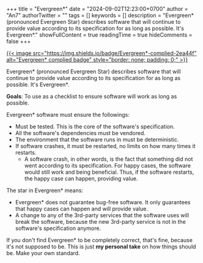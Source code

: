+++
title = "Evergreen*"
date = "2024-09-02T12:23:00+0700"
author = "An7"
authorTwitter = ""
tags = []
keywords = []
description = "Evergreen* (pronounced Evergreen Star) describes software that will continue to provide value according to its specification for as long as possible. It's Evergreen*."
showFullContent = true
readingTime = true
hideComments = false
+++

[{{< image src="https://img.shields.io/badge/Evergreen*-complied-2ea44f" alt="Evergreen* complied badge" style="border: none; padding: 0;" >}}](https://hxann.com/posts/evergreen-star)

Evergreen* (pronounced Evergreen Star) describes software that will continue to
provide value according to its specification for as long as possible. It's
Evergreen*.

**Goals**: To use as a checklist to ensure software will work as long as
possible.

Evergreen* software must ensure the followings:

- Must be tested. This is the core of the software's specification.
- All the software's dependencies must be vendored.
- The environment that the software runs in must be deterministic.
- If software crashes, it must be restarted, no limits on how many times it
  restarts.
    - A software crash, in other words, is the fact that something did not went
      according to its specification. For
      happy cases, the software would still work and being beneficial. Thus, if
      the software restarts, the happy case
      can happen, providing value.

The star in Evergreen* means:

- Evergreen* does not guarantee bug-free software. It only guarantees that happy
  cases can happen and will provide
  value.
- A change to any of the 3rd-party services that the software uses will break
  the software, because the new 3rd-party
  service is not in the software's specification anymore.

If you don't find Evergreen* to be completely correct, that's fine, because it's
not supposed to be. This is just **my personal take** on how things should be.
Make your own standard.

